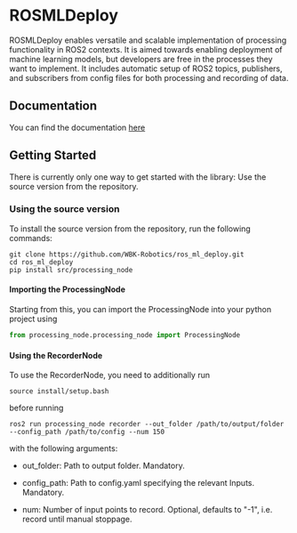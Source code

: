 # ROSMLDeploy
ROSMLDeploy enables versatile and scalable implementation of processing functionality in ROS2 contexts. It is aimed towards enabling deployment of machine learning models, but developers are free in the processes they want to implement. It includes automatic setup of ROS2 topics, publishers, and subscribers from config files for both processing and recording of data.

## Documentation

You can find the documentation [here](https://rosmldeploy.readthedocs.io/en/latest/)

## Getting Started

There is currently only one way to get started with the library: Use the source version from the repository.

### Using the source version

To install the source version from the repository, run the following commands:

```
git clone https://github.com/WBK-Robotics/ros_ml_deploy.git
cd ros_ml_deploy
pip install src/processing_node
```

#### Importing the ProcessingNode

Starting from this, you can import the ProcessingNode into your python project using

```python
from processing_node.processing_node import ProcessingNode
```

#### Using the RecorderNode

To use the RecorderNode, you need to additionally run
```
source install/setup.bash
```

before running 

```
ros2 run processing_node recorder --out_folder /path/to/output/folder --config_path /path/to/config --num 150
```

with the following arguments:

- out_folder: Path to output folder. Mandatory.

- config_path: Path to config.yaml specifying the relevant Inputs. Mandatory.

- num: Number of input points to record. Optional, defaults to "-1", i.e. record until manual stoppage.